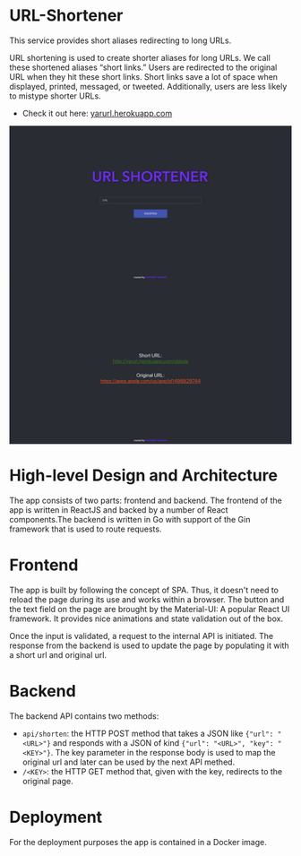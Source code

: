 # URL-Shortener

This service provides short aliases redirecting to long URLs.

URL shortening is used to create shorter aliases for long URLs. We call these shortened aliases “short links.” Users are redirected to the original URL when they hit these short links. Short links save a lot of space when displayed, printed, messaged, or tweeted. Additionally, users are less likely to mistype shorter URLs.

* Check it out here: [yarurl.herokuapp.com](yarurl.herokuapp.com)

<img src="./static/main.png" width=600 style="display: flex; justify-content: center;"/>
<img src="./static/response.png" width=600 style="display: flex; justify-content: center;"/>

# High-level Design and Architecture

The app consists of two parts: frontend and backend. The frontend of the app is written in ReactJS and backed by a number of React components.The backend is written in Go with support of the Gin framework that is used to route requests.

# Frontend

The app is built by following the concept of SPA. Thus, it doesn't need to reload the page during its use and works within a browser. The button and the text field on the page are brought by the Material-UI: A popular React UI framework. It provides nice animations and state validation out of the box.


Once the input is validated, a request to the internal API is initiated. The response from the backend is used to update the page by populating it with a short url and original url.

# Backend

The backend API contains two methods:

* `api/shorten`: the HTTP POST method that takes a JSON like `{"url": "<URL>"}` and responds with a JSON of kind `{"url": "<URL>", "key": "<KEY>"}`. The key parameter in the response body is used to map the original url and later can be used by the next API methed.
* `/<KEY>`: the HTTP GET method that, given with the key, redirects to the original page.

# Deployment

For the deployment purposes the app is contained in a Docker image.